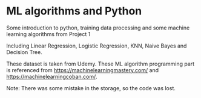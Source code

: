 # ML algorithms and Python
Some introduction to python, training data processing and some machine learning algorithms from Project 1   

Including Linear Regression, Logistic Regression, KNN, Naive Bayes and Decision Tree.

These dataset is taken from Udemy.
These ML algorithm programming part is referenced from https://machinelearningmastery.com/ and https://machinelearningcoban.com/.

Note: There was some mistake in the storage, so the code was lost. 
